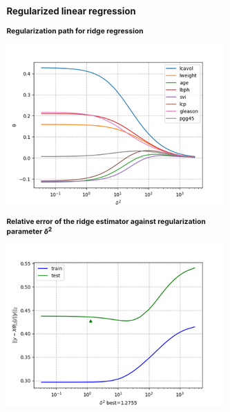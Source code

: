 
## Regularized linear regression

### Regularization path for ridge regression
![regularization path](/assignment1/regularization_path.png)

### Relative error of the ridge estimator against regularization parameter $\delta^2$ 
![error](/assignment1/relative_error.png)


